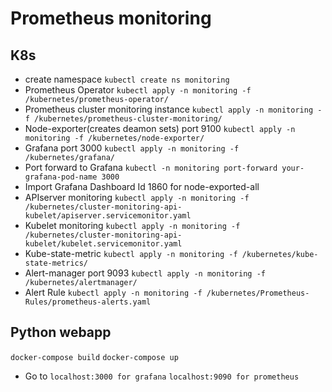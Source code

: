 # Prometheus monitoring #

## K8s ##
* create namespace
``` kubectl create ns monitoring ```
* Prometheus Operator
``` kubectl apply -n monitoring -f /kubernetes/prometheus-operator/ ```
* Prometheus cluster monitoring instance
``` kubectl apply -n monitoring -f /kubernetes/prometheus-cluster-monitoring/ ```
* Node-exporter(creates deamon sets) port 9100
``` kubectl apply -n monitoring -f /kubernetes/node-exporter/ ```
* Grafana port 3000
``` kubectl apply -n monitoring -f /kubernetes/grafana/ ```
* Port forward to Grafana
``` kubectl -n monitoring port-forward your-grafana-pod-name 3000 ```
* Import Grafana Dashboard Id 1860 for node-exported-all
* APIserver monitoring
``` kubectl apply -n monitoring -f /kubernetes/cluster-monitoring-api-kubelet/apiserver.servicemonitor.yaml ```
* Kubelet monitoring
``` kubectl apply -n monitoring -f /kubernetes/cluster-monitoring-api-kubelet/kubelet.servicemonitor.yaml ```
* Kube-state-metric
``` kubectl apply -n monitoring -f /kubernetes/kube-state-metrics/ ```
* Alert-manager port 9093
``` kubectl apply -n monitoring -f /kubernetes/alertmanager/ ```
* Alert Rule
``` kubectl apply -n monitoring -f /kubernetes/Prometheus-Rules/prometheus-alerts.yaml ```

## Python webapp ##
``` docker-compose build ```
``` docker-compose up ```
* Go to 
``` localhost:3000 for grafana ```
``` localhost:9090 for prometheus ```
